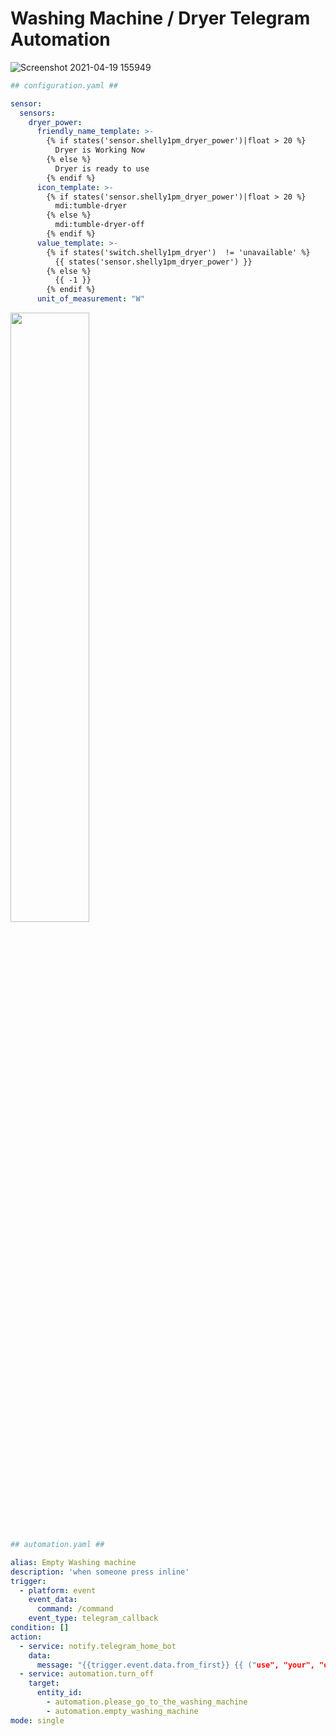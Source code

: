 # Washing Machine / Dryer Telegram Automation

![Screenshot 2021-04-19 155949](https://user-images.githubusercontent.com/73793617/115246199-574a8080-a12e-11eb-93be-3fc0e74a3d8e.png)


```yaml
## configuration.yaml ##

sensor:
  sensors:
    dryer_power:
      friendly_name_template: >-
        {% if states('sensor.shelly1pm_dryer_power')|float > 20 %}
          Dryer is Working Now
        {% else %}
          Dryer is ready to use
        {% endif %}
      icon_template: >-
        {% if states('sensor.shelly1pm_dryer_power')|float > 20 %}
          mdi:tumble-dryer
        {% else %}
          mdi:tumble-dryer-off
        {% endif %}
      value_template: >-
        {% if states('switch.shelly1pm_dryer')  != 'unavailable' %}
          {{ states('sensor.shelly1pm_dryer_power') }}
        {% else %}
          {{ -1 }}
        {% endif %}
      unit_of_measurement: "W"
   ```

<img src="https://user-images.githubusercontent.com/73793617/116567150-0a299400-a910-11eb-8b0a-f1d70392f338.jpg" width="50%">


```yaml
## automation.yaml ##

alias: Empty Washing machine
description: 'when someone press inline'
trigger:
  - platform: event
    event_data:
      command: /command
    event_type: telegram_callback
condition: []
action:
  - service: notify.telegram_home_bot
    data:
      message: "{{trigger.event.data.from_first}} {{ ("use", "your", "own", "random", "ideas") | random }}"
  - service: automation.turn_off
    target:
      entity_id:
        - automation.please_go_to_the_washing_machine
        - automation.empty_washing_machine
mode: single
```
